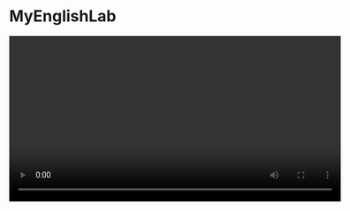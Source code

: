 # MyEnglishLab



<video src="https://user-images.githubusercontent.com/53793285/170821617-26da539d-61ea-40a4-b562-6e95e021cc98.mp4" width="600" >


<img src="https://user-images.githubusercontent.com/53793285/181718031-85143f48-2cde-492d-85ab-dd638800f5ff.jpg" width="600">

<img src="https://user-images.githubusercontent.com/53793285/181718655-6f9a43b4-ffe3-410b-a1fd-12d23e8278b1.jpg" width="600">

<img src="https://user-images.githubusercontent.com/53793285/181719186-c01281c3-8a1f-492e-99de-70bfa05cf02a.jpg" width="600">

<img src="https://user-images.githubusercontent.com/53793285/181719210-6689d9d3-c394-45b5-a941-c1f11c82a888.jpg" width="600">

<img src="https://user-images.githubusercontent.com/53793285/181719269-8d557de3-924b-477d-9a69-f27663def9f1.jpg" width="600">

<img src="https://user-images.githubusercontent.com/53793285/181720099-3cce700f-92a7-46f8-87f9-4ffad762cbed.jpg" width="600">

<img src="https://user-images.githubusercontent.com/53793285/181719317-e39b2afe-849d-4e07-832e-0e081248a6b1.jpg" width="600">

<img src="https://user-images.githubusercontent.com/53793285/181719325-c5091e56-17b7-4d2d-9e7d-61ad591ba129.jpg" width="600">

<img src="https://user-images.githubusercontent.com/53793285/181719334-3a8ef5e4-bef4-448d-a5c1-c180b2ee109b.jpg" width="600">

<img src="https://user-images.githubusercontent.com/53793285/181719348-d1f74d2e-6d04-44ac-83a5-d2b8406cac20.jpg" width="600">



